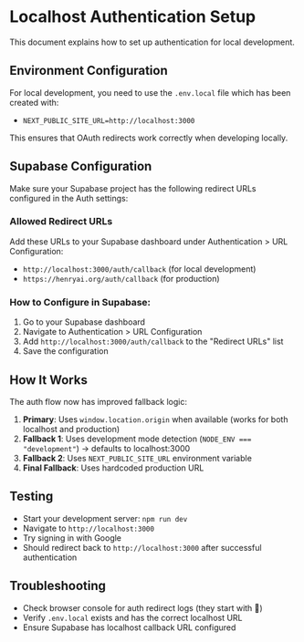 # Localhost Authentication Setup

This document explains how to set up authentication for local development.

## Environment Configuration

For local development, you need to use the `.env.local` file which has been created with:
- `NEXT_PUBLIC_SITE_URL=http://localhost:3000`

This ensures that OAuth redirects work correctly when developing locally.

## Supabase Configuration

Make sure your Supabase project has the following redirect URLs configured in the Auth settings:

### Allowed Redirect URLs
Add these URLs to your Supabase dashboard under Authentication > URL Configuration:
- `http://localhost:3000/auth/callback` (for local development)
- `https://henryai.org/auth/callback` (for production)

### How to Configure in Supabase:
1. Go to your Supabase dashboard
2. Navigate to Authentication > URL Configuration
3. Add `http://localhost:3000/auth/callback` to the "Redirect URLs" list
4. Save the configuration

## How It Works

The auth flow now has improved fallback logic:
1. **Primary**: Uses `window.location.origin` when available (works for both localhost and production)
2. **Fallback 1**: Uses development mode detection (`NODE_ENV === "development"`) → defaults to localhost:3000
3. **Fallback 2**: Uses `NEXT_PUBLIC_SITE_URL` environment variable
4. **Final Fallback**: Uses hardcoded production URL

## Testing
- Start your development server: `npm run dev`
- Navigate to `http://localhost:3000`
- Try signing in with Google
- Should redirect back to `http://localhost:3000` after successful authentication

## Troubleshooting
- Check browser console for auth redirect logs (they start with 🔐)
- Verify `.env.local` exists and has the correct localhost URL
- Ensure Supabase has localhost callback URL configured
